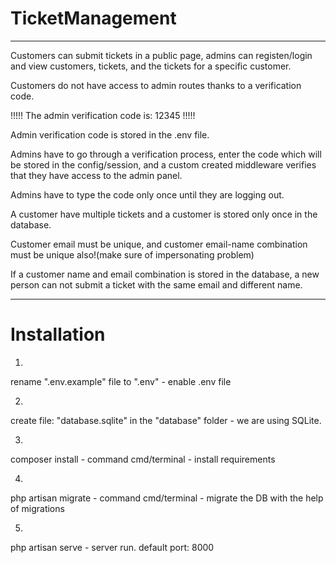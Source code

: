 # TicketManagement
----------------------------

Customers can submit tickets in a public page, admins can registen/login and view customers, tickets, and the tickets for a specific customer.


Customers do not have access to admin routes thanks to a verification code.

 !!!!! The admin verification code is: 12345 !!!!!


Admin verification code is stored in the .env file. 


Admins have to go through a verification process, enter the code which will be stored in the config/session, and a custom created middleware verifies that they have access to the admin panel.


Admins have to type the code only once until they are logging out.


A customer have multiple tickets and a customer is stored only once in the database. 


Customer email must be unique, and customer email-name combination must be unique also!(make sure of impersonating problem)


If a customer name and email combination is stored in the database, a new person can not submit a ticket with the same email and different name.

------------------------------
# Installation

1.
rename ".env.example" file to ".env"  - enable .env file


2.
create file: "database.sqlite" in the "database" folder  - we are using SQLite.

3.
composer install - command cmd/terminal - install requirements

4.
php artisan migrate - command cmd/terminal - migrate the DB with the help of migrations

5.
php artisan serve - server run. default port: 8000
